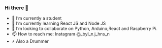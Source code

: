 ### Hi there 👋

- 🔭 I’m currently a student 
- 🌱 I’m currently learning React JS and Node JS
- 👯 I’m looking to collaborate on Python, Arduino,React and Raspberry Pi.
- 📫 How to reach me: Instagram @_byl_n.j_hns_n
- ⚡ Also a Drummer
